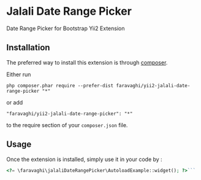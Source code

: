 Jalali Date Range Picker
========================
Date Range Picker for Bootstrap Yii2 Extension

Installation
------------

The preferred way to install this extension is through [composer](http://getcomposer.org/download/).

Either run

```
php composer.phar require --prefer-dist faravaghi/yii2-jalali-date-range-picker "*"
```

or add

```
"faravaghi/yii2-jalali-date-range-picker": "*"
```

to the require section of your `composer.json` file.


Usage
-----

Once the extension is installed, simply use it in your code by  :

```php
<?= \faravaghi\jalaliDateRangePicker\AutoloadExample::widget(); ?>```